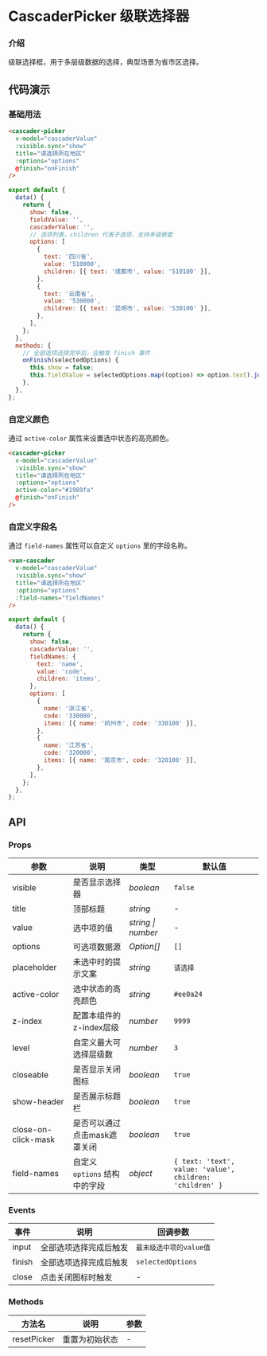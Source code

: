 # CascaderPicker 级联选择器

### 介绍

级联选择框，用于多层级数据的选择，典型场景为省市区选择。

## 代码演示

### 基础用法

```html
<cascader-picker
  v-model="cascaderValue"
  :visible.sync="show"
  title="请选择所在地区"
  :options="options"
  @finish="onFinish"
/>
```

```js
export default {
  data() {
    return {
      show: false,
      fieldValue: '',
      cascaderValue: '',
      // 选项列表，children 代表子选项，支持多级嵌套
      options: [
        {
          text: '四川省',
          value: '510000',
          children: [{ text: '成都市', value: '510100' }],
        },
        {
          text: '云南省',
          value: '530000',
          children: [{ text: '昆明市', value: '530100' }],
        },
      ],
    };
  },
  methods: {
    // 全部选项选择完毕后，会触发 finish 事件
    onFinish(selectedOptions) {
      this.show = false;
      this.fieldValue = selectedOptions.map((option) => option.text).join('/');
    },
  },
};
```

### 自定义颜色

通过 `active-color` 属性来设置选中状态的高亮颜色。

```html
<cascader-picker
  v-model="cascaderValue"
  :visible.sync="show"
  title="请选择所在地区"
  :options="options"
  active-color="#1989fa"
  @finish="onFinish"
/>
```

### 自定义字段名

通过 `field-names` 属性可以自定义 `options` 里的字段名称。

```html
<van-cascader
  v-model="cascaderValue"
  :visible.sync="show"
  title="请选择所在地区"
  :options="options"
  :field-names="fieldNames"
/>
```

```js
export default {
  data() {
    return {
      show: false,
      cascaderValue: '',
      fieldNames: {
        text: 'name',
        value: 'code',
        children: 'items',
      },
      options: [
        {
          name: '浙江省',
          code: '330000',
          items: [{ name: '杭州市', code: '330100' }],
        },
        {
          name: '江苏省',
          code: '320000',
          items: [{ name: '南京市', code: '320100' }],
        },
      ],
    };
  },
};
```

## API

### Props

| 参数 | 说明 | 类型 | 默认值 |
| ---- | ---- | ---- | ---- |
| visible | 是否显示选择器 | _boolean_ | `false` |
| title | 顶部标题 | _string_ | - |
| value | 选中项的值 | _string \| number_ | - |
| options | 可选项数据源 | _Option[]_ | `[]` |
| placeholder | 未选中时的提示文案 | _string_ | `请选择` |
| active-color | 选中状态的高亮颜色 | _string_ | `#ee0a24` |
| z-index | 配置本组件的z-index层级 | _number_ | `9999` |
| level | 自定义最大可选择层级数 | _number_ | `3` |
| closeable | 是否显示关闭图标 | _boolean_ | `true` |
| show-header | 是否展示标题栏 | _boolean_ | `true` |
| close-on-click-mask | 是否可以通过点击mask遮罩关闭 | _boolean_ | `true` |
| field-names | 自定义 `options` 结构中的字段 | _object_ | `{ text: 'text', value: 'value', children: 'children' }` |

### Events

| 事件 | 说明 | 回调参数 |
| ---- | ---- | ---- |
| input | 全部选项选择完成后触发 | `最末级选中项的value值` |
| finish | 全部选项选择完成后触发 | `selectedOptions` |
| close | 点击关闭图标时触发 | - |

### Methods

| 方法名 | 说明 | 参数 |
| ---- | ---- | ---- |
| resetPicker | 重置为初始状态 | - |
